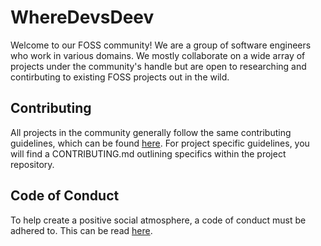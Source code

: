 # WhereDevsDeev

Welcome to our FOSS community! We are a group of software engineers who work in various domains. We mostly collaborate on a wide array of projects under the community's handle but are open to researching and contirbuting to existing FOSS projects out in the wild.

## Contributing

All projects in the community generally follow the same contributing guidelines, which can be found [here](./CONTRIBUTING.md). For project specific guidelines, you will find a CONTRIBUTING.md outlining specifics within the project repository. 

## Code of Conduct

To help create a positive social atmosphere, a code of conduct must be adhered to. This can be read [here](./CODE_OF_CONDUCT.md).
